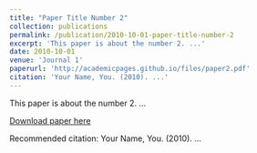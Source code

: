 ```yaml
---
title: "Paper Title Number 2"
collection: publications
permalink: /publication/2010-10-01-paper-title-number-2
excerpt: 'This paper is about the number 2. ...'
date: 2010-10-01
venue: 'Journal 1'
paperurl: 'http://academicpages.github.io/files/paper2.pdf'
citation: 'Your Name, You. (2010). ...'
---
```

This paper is about the number 2. ...

[Download paper here](http://academicpages.github.io/files/paper2.pdf)

Recommended citation: Your Name, You. (2010). ...